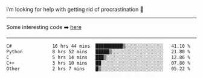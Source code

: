 I’m looking for help with getting rid of procrastination 🤔

-----

Some interesting code :arrow_right: [here](https://github.com/zhen8838/playground)

-----

<!--START_SECTION:waka-->

```txt
C#               16 hrs 44 mins  ██████████▒░░░░░░░░░░░░░░   41.10 %
Python           8 hrs 52 mins   █████▒░░░░░░░░░░░░░░░░░░░   21.80 %
C                5 hrs 14 mins   ███▒░░░░░░░░░░░░░░░░░░░░░   12.86 %
C++              3 hrs 10 mins   ██░░░░░░░░░░░░░░░░░░░░░░░   07.80 %
Other            2 hrs 7 mins    █▒░░░░░░░░░░░░░░░░░░░░░░░   05.22 %
```

<!--END_SECTION:waka-->

<!--
**zhen8838/zhen8838** is a ✨ _special_ ✨ repository because its `README.md` (this file) appears on your GitHub profile.

Here are some ideas to get you started:

- 🔭 I’m currently working on ...
- 🌱 I’m currently learning ...
- 👯 I’m looking to collaborate on ...
 ...
- 💬 Ask me about ...
- 📫 How to reach me: ...
- 😄 Pronouns: ...
- ⚡ Fun fact: ...
-->
